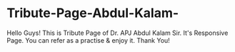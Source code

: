 # Tribute-Page-Abdul-Kalam-
Hello Guys! 
This is Tribute Page of Dr. APJ Abdul Kalam Sir. It's Responsive Page. 
You can refer as a practise & enjoy it.
Thank You!
